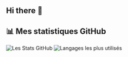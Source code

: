 ## Hi there 👋

## 📊 Mes statistiques GitHub
![Les Stats GitHub](https://github-readme-stats.vercel.app/api?username=IWawan&show_icons=true&theme=default)
![Langages les plus utilisés](https://github-readme-stats.vercel.app/api/top-langs/?username=IWawan&layout=compact&theme=default)


